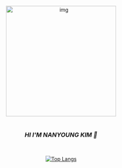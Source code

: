 <div align="center">
  <br>
  <img width="300"alt="img"src="https://github.com/Nyu0Kim/Nyu0Kim/assets/150310469/78f1072e-ce01-44a5-928b-c7f0bd7cde43" />
<br>
<br>
<h3><i>HI I'M NANYOUNG KIM 👋</i></h3>
<br>
  
[![Top Langs](https://github-readme-stats.vercel.app/api/top-langs/?username=Nyu0Kim&langs_count=10&layout=compact&theme=apprentice)]()

<br>

</div>
